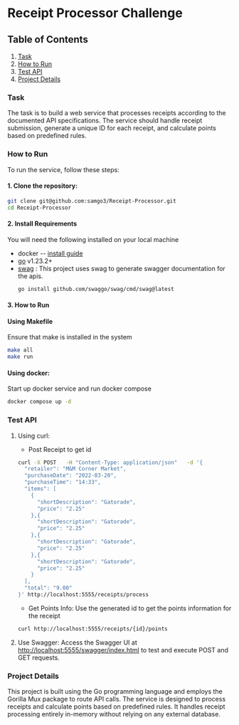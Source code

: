 # Receipt Processor Challenge

## Table of Contents
1. [Task](#task)
2. [How to Run](#how-to-run)
3. [Test API ](#test-api)
5. [Project Details](#project-details)
### Task
The task is to build a  web service that processes receipts according to the documented API specifications. The service should handle receipt submission, generate a unique ID for each receipt, and calculate points based on predefined rules.
### How to Run
To run the service, follow these steps:

#### 1. Clone the repository:

```bash
git clone git@github.com:samgo3/Receipt-Processor.git
cd Receipt-Processor
```

#### 2. Install Requirements
You will need the following installed on your local machine
- docker -- [install guide](https://docs.docker.com/get-docker/)
- [go](https://go.dev/doc/install) v1.23.2+ 
-  [swag](https://github.com/swaggo/swag) : This project uses  swag to generate swagger documentation for the apis.
    ```bash 
    go install github.com/swaggo/swag/cmd/swag@latest
    ```

#### 3. How to Run

####  Using Makefile
Ensure that make is installed in the system
```bash
make all
make run
```


#### Using docker:
Start up docker service and run docker compose
```bash
docker compose up -d
```


### Test API
1. Using curl: 
    - Post Receipt to get id
    ```bash
    curl -X POST   -H "Content-Type: application/json"   -d '{
      "retailer": "M&M Corner Market",
      "purchaseDate": "2022-03-20",
      "purchaseTime": "14:33",
      "items": [
        {
          "shortDescription": "Gatorade",
          "price": "2.25"
        },{
          "shortDescription": "Gatorade",
          "price": "2.25"
        },{
          "shortDescription": "Gatorade",
          "price": "2.25"
        },{
          "shortDescription": "Gatorade",
          "price": "2.25"
        }
      ],
      "total": "9.00"
    }' http://localhost:5555/receipts/process
    ```
    - Get Points Info:
    Use the generated id to get the points information for the receipt
    ```bash
    curl http://localhost:5555/receipts/{id}/points
    ```

2. Use Swagger: Access the Swagger UI at [http://localhost:5555/swagger/index.html](http://localhost:5555/swagger/index.html) to test and execute POST and GET requests.

### Project Details
This project is built using the Go programming language and employs the Gorilla Mux package to route API calls. The service is designed to process receipts and calculate points based on predefined rules. It handles receipt processing entirely in-memory without relying on any external database.



